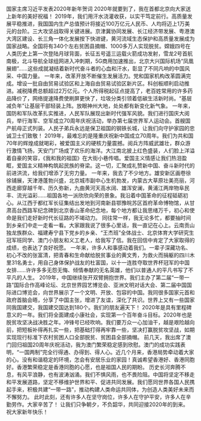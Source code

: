 国家主席习近平发表2020年新年贺词
2020年就要到了，我在首都北京向大家送上新年的美好祝福！
2019年，我们用汗水浇灌收获，以实干笃定前行。高质量发展平稳推进，我国国内生产总值预计将接近100万亿元人民币、人均将迈上1万美元的台阶。三大攻坚战取得关键进展。京津冀协同发展、长江经济带发展、粤港澳大湾区建设、长三角一体化发展按下快进键，黄河流域生态保护和高质量发展成为国家战略。全国将有340个左右贫困县摘帽、1000多万人实现脱贫。嫦娥四号在人类历史上第一次登陆月球背面，长征五号遥三运载火箭成功发射，雪龙2号首航南极，北斗导航全球组网进入冲刺期，5G商用加速推出，北京大兴国际机场“凤凰展翅”……这些成就凝结着新时代奋斗者的心血和汗水，彰显了不同凡响的中国风采、中国力量。
一年来，改革开放不断催生发展活力。党和国家机构改革圆满完成。增设一批自由贸易试验区和上海自由贸易试验区新片区。科创板顺利启动推进。减税降费总额超过2万亿元。个人所得税起征点提高了，老百姓常用的许多药品降价了，网络提速降费使刷屏更快了，垃圾分类引领着低碳生活新时尚。“基层减负年”让基层干部轻装上阵。放眼神州大地，处处都有新变化新气象。
一年来，国防和军队改革扎实推进，人民军队展现出新时代强军风貌。我们进行国庆大阅兵，举行海军、空军成立70周年庆祝活动，举办第七届世界军人运动会。首艘国产航母正式列装。人民子弟兵永远是保卫祖国的钢铁长城，让我们向守护家园的忠诚卫士们致敬！
2019年，最难忘的是隆重庆祝新中国成立70周年。我们为共和国70年的辉煌成就喝彩，被爱国主义的硬核力量震撼。阅兵方阵威武雄壮，群众游行激情飞扬，天安门广场成了欢乐的海洋。大江南北披上红色盛装，人们脸上洋溢着自豪的笑容，《我和我的祖国》在大街小巷传唱。爱国主义情感让我们热泪盈眶，爱国主义精神构筑起民族的脊梁。这一切，汇聚成礼赞新中国、奋斗新时代的前进洪流，给我们增添了无穷力量。
一年来，我去了不少地方。雄安新区画卷徐徐铺展，天津港蓬勃兴盛，北京城市副中心生机勃发，内蒙古大草原壮美亮丽，河西走廊穿越千年、历久弥新，九曲黄河天高水阔、雄浑安澜，黄浦江两岸物阜民丰、流光溢彩……祖国各地一派欣欣向荣的景象。我沿着中国革命的征程砥砺初心。从江西于都红军长征集结出发地到河南新县鄂豫皖苏区首府革命博物馆，从甘肃高台西路军纪念碑到北京香山革命纪念地，每个地方都让我思绪万千，初心和使命是我们走好新时代长征路的不竭动力。
同往常一样，我无论多忙，都要抽时间到乡亲们中走一走看一看。大家跟我说了很多心里话，我一直记在心上。云南贡山独龙族群众、福建寿宁县下党乡的乡亲、“王杰班”全体战士、北京体育大学研究生冠军班同学、澳门小朋友和义工老人，给我写了信。我在回信中肯定了大家取得的成绩，也表达了良好祝愿。
一年来，许多人和事感动着我们。一辈子深藏功名、初心不改的张富清，把青春和生命献给脱贫事业的黄文秀，为救火而捐躯的四川木里31名勇士，用自己身体保护战友的杜富国，以十一连胜夺取世界杯冠军的中国女排……许许多多无怨无悔、倾情奉献的无名英雄，他们以普通人的平凡书写了不平凡的人生。
2019年，中国继续张开双臂拥抱世界。我们主办了第二届“一带一路”国际合作高峰论坛、北京世界园艺博览会、亚洲文明对话大会、第二届中国国际进口博览会，向世界展示了一个文明、开放、包容的中国。我同很多国家元首和政府首脑会晤，分享了中国主张，增进了友谊，深化了共识。世界上又有一些国家同我国建交，我国建交国达到180个。我们的朋友遍天下！
2020年是具有里程碑意义的一年。我们将全面建成小康社会，实现第一个百年奋斗目标。2020年也是脱贫攻坚决战决胜之年。冲锋号已经吹响。我们要万众一心加油干，越是艰险越向前，把短板补得再扎实一些，把基础打得再牢靠一些，坚决打赢脱贫攻坚战，如期实现现行标准下农村贫困人口全部脱贫、贫困县全部摘帽。
前几天，我出席了澳门回归祖国20周年庆祝活动，我为澳门繁荣稳定感到欣慰。澳门的成功实践表明，“一国两制”完全行得通、办得到、得人心。近几个月来，香港局势牵动着大家的心。没有和谐稳定的环境，怎会有安居乐业的家园！真诚希望香港好、香港同胞好。香港繁荣稳定是香港同胞的心愿，也是祖国人民的期盼。
历史长河奔腾不息，有风平浪静，也有波涛汹涌。我们不惧风雨，也不畏险阻。中国将坚定不移走和平发展道路，坚定不移维护世界和平、促进共同发展。我们愿同世界各国人民携起手来，积极共建“一带一路”，推动构建人类命运共同体，为创造人类美好未来而不懈努力。
此时此刻，还有许多人在坚守岗位，许多人在守护平安，许多人在辛勤劳作。大家辛苦了！
让我们只争朝夕，不负韶华，共同迎接2020年的到来。
祝大家新年快乐！
